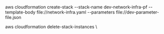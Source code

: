 aws cloudformation create-stack --stack-name dev-network-infra-pf --template-body file://network-infra.yaml --parameters file://dev-parameter-file.json

aws cloudformation delete-stack-instances \

